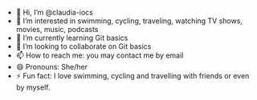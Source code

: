 - 👋 Hi, I’m @claudia-iocs
- 👀 I’m interested in swimming, cycling, traveling, watching TV shows, movies, music, podcasts
- 🌱 I’m currently learning Git basics
- 💞️ I’m looking to collaborate on Git basics
- 📫 How to reach me: you may contact me by email
- 😄 Pronouns: She/her
- ⚡ Fun fact: I love swimming, cycling and travelling with friends or even by myself.

<!---
claudia-iocs/claudia-iocs is a ✨ special ✨ repository because its `README.md` (this file) appears on your GitHub profile.
You can click the Preview link to take a look at your changes.
--->
